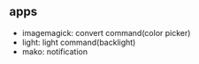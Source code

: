 ## apps
* imagemagick: convert command(color picker)
* light: light command(backlight)
* mako: notification
